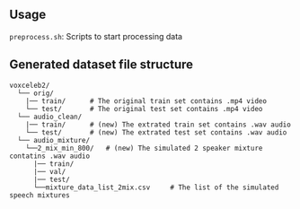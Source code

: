 ## Usage

`preprocess.sh`: Scripts to start processing data

## Generated dataset file structure



	voxceleb2/
	  └── orig/
	    |── train/     	# The original train set contains .mp4 video
	    └── test/		# The original test set contains .mp4 video	
	  └── audio_clean/	
	    |── train/     	# (new) The extrated train set contains .wav audio
	    └── test/		# (new) The extrated test set contains .wav audio	
	  └── audio_mixture/
	    └──2_mix_min_800/ 	# (new) The simulated 2 speaker mixture contatins .wav audio	
	      |── train/
	      |── val/
	      |── test/
	      └──mixture_data_list_2mix.csv 	# The list of the simulated speech mixtures


